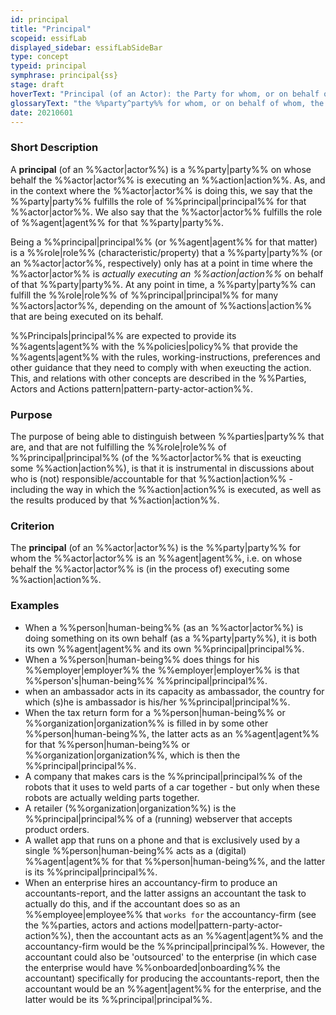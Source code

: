```yaml
---
id: principal
title: "Principal"
scopeid: essifLab
displayed_sidebar: essifLabSideBar
type: concept
typeid: principal
symphrase: principal{ss}
stage: draft
hoverText: "Principal (of an Actor): the Party for whom, or on behalf of whom, the Actor is executing an Action (this Actor is then called an Agent of that Party)."
glossaryText: "the %%party^party%% for whom, or on behalf of whom, the %%actor^actor%% is executing an %%action^action%% (this %%actor^actor%% is then called an %%agent^agent%% of that %%party^party%%)."
date: 20210601
---
```


### Short Description
A **principal** (of an %%actor|actor%%) is a %%party|party%% on whose behalf the %%actor|actor%% is executing an %%action|action%%. As, and in the context where the %%actor|actor%% is doing this, we say that the %%party|party%% fulfills the role of %%principal|principal%% for that %%actor|actor%%. We also say that the %%actor|actor%% fulfills the role of %%agent|agent%% for that %%party|party%%.

Being a %%principal|principal%% (or %%agent|agent%% for that matter) is a %%role|role%% (characteristic/property) that a %%party|party%% (or an %%actor|actor%%, respectively) only has at a point in time where the %%actor|actor%% is _actually executing an %%action|action%%_ on behalf of that %%party|party%%. At any point in time, a %%party|party%% can fulfill the %%role|role%% of %%principal|principal%% for many %%actors|actor%%, depending on the amount of %%actions|action%% that are being executed on its behalf.

%%Principals|principal%% are expected to provide its %%agents|agent%% with the %%policies|policy%% that provide the %%agents|agent%% with the rules, working-instructions, preferences and other guidance that they need to comply with when exeucting the action. This, and relations with other concepts are described in the %%Parties, Actors and Actions pattern|pattern-party-actor-action%%.

### Purpose
The purpose of being able to distinguish between %%parties|party%% that are, and that are not fulfilling the %%role|role%% of %%principal|principal%% (of the %%actor|actor%% that is exeucting some %%action|action%%), is that it is instrumental in discussions about who is (not) responsible/accountable for that %%action|action%% - including the way in which the %%action|action%% is executed, as well as the results produced by that %%action|action%%.

### Criterion
The **principal** (of an %%actor|actor%%) is the %%party|party%% for whom the %%actor|actor%% is an %%agent|agent%%, i.e. on whose behalf the %%actor|actor%% is (in the process of) executing some %%action|action%%.

### Examples

- When a %%person|human-being%% (as an %%actor|actor%%) is doing something on its own behalf (as a %%party|party%%), it is both its own %%agent|agent%% and its own %%principal|principal%%.
- When a %%person|human-being%% does things for his %%employer|employer%% the %%employer|employer%% is that %%person's|human-being%% %%principal|principal%%.
- when an ambassador acts in its capacity as ambassador, the country for which (s)he is ambassador is his/her %%principal|principal%%.
- When the tax return form for a %%person|human-being%% or %%organization|organization%% is filled in by some other %%person|human-being%%, the latter acts as an %%agent|agent%% for that %%person|human-being%% or %%organization|organization%%, which is then the %%principal|principal%%.
- A company that makes cars is the %%principal|principal%% of the robots that it uses to weld parts of a car together - but only when these robots are actually welding parts together.
- A retailer (%%organization|organization%%) is the %%principal|principal%% of a (running) webserver that accepts product orders.
- A wallet app that runs on a phone and that is exclusively used by a single %%person|human-being%% acts as a (digital) %%agent|agent%% for that %%person|human-being%%, and the latter is its %%principal|principal%%.
- When an enterprise hires an accountancy-firm to produce an accountants-report, and the latter assigns an accountant the task to actually do this, and if the accountant does so as an %%employee|employee%% that `works for` the accountancy-firm (see the %%parties, actors and actions model|pattern-party-actor-action%%), then the accountant acts as an %%agent|agent%% and the accountancy-firm would be the %%principal|principal%%. However, the accountant could also be 'outsourced' to the enterprise (in which case the enterprise would have %%onboarded|onboarding%% the accountant) specifically for producing the accountants-report, then the accountant would be an %%agent|agent%% for the enterprise, and the latter would be its %%principal|principal%%.
